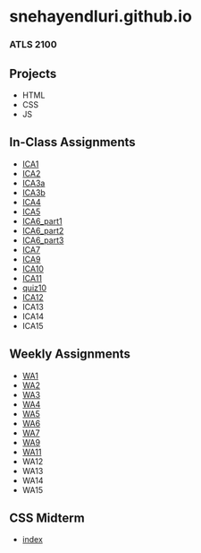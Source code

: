 # snehayendluri.github.io
### ATLS 2100

## Projects

- HTML
- CSS
- JS

## In-Class Assignments
- [ICA1](ica/ICA1.pdf)
- [ICA2](ica/ICA2.pdf)
- [ICA3a](https://snehayendluri.github.io/ica/ica3a.html) 
- [ICA3b](https://snehayendluri.github.io/ica/ica3_part2/index.html)
- [ICA4](https://snehayendluri.github.io/ica/ica4.html)
- [ICA5](https://snehayendluri.github.io/ica/ica5.html)
- [ICA6_part1](https://snehayendluri.github.io/ica/ica6/ica6_part1.html)
- [ICA6_part2](https://snehayendluri.github.io/ica/ica6/ica6_part2.html)
- [ICA6_part3](https://snehayendluri.github.io/ica/ica6/ica6_part3.html)
- [ICA7](https://snehayendluri.github.io/ica/ica7.html)
- [ICA9](https://snehayendluri.github.io/ica/ica9.html)
- [ICA10](https://snehayendluri.github.io/ica/ica10.html)
- [ICA11](https://snehayendluri.github.io/ica/ica11.html)
- [quiz10](https://snehayendluri.github.io/ica/quiz10.html)
- [ICA12](https://snehayendluri.github.io/ica/ica12.html)
- ICA13
- ICA14
- ICA15

## Weekly Assignments

- [WA1](https://snehayendluri.github.io/wa/wa1.html)
- [WA2](https://snehayendluri.github.io/wa/wa2.html)
- [WA3](https://snehayendluri.github.io/wa/wa3.html)
- [WA4](https://snehayendluri.github.io/wa/wa4.html)
- [WA5](https://snehayendluri.github.io/wa/wa5.html)
- [WA6](https://snehayendluri.github.io/wa/wa6/index.html)
- [WA7](https://snehayendluri.github.io/wa/week7.html)
- [WA9](https://snehayendluri.github.io/wa/gallery_start/assignment9.html)
- [WA11](https://snehayendluri.github.io/wa/wa11.html)
- WA12
- WA13
- WA14
- WA15

## CSS Midterm 

- [index](https://snehayendluri.github.io)